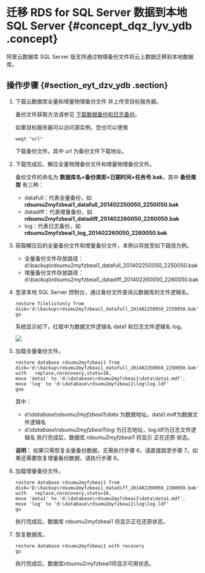 # 迁移 RDS for SQL Server 数据到本地 SQL Server {#concept_dqz_lyv_ydb .concept}

阿里云数据库 SQL Server 版支持通过物理备份文件将云上数据迁移到本地数据库。

## 操作步骤 {#section_eyt_dzv_ydb .section}

1.  下载云数据库全量和增量物理备份文件 并上传至目标服务器。

    备份文件获取方法请参见 [下载数据备份和日志备份](intl.zh-CN/用户指南/备份与恢复/下载数据备份和日志备份.md#)。

    如果目标服务器可以访问源实例，您也可以使用

    ```
    wegt "url"
    ```

    下载备份文件。其中 url 为备份文件下载地址。

2.  下载完成后，解压全量物理备份文件和增量物理备份文件。

    备份文件的命名为 **数据库名+备份类型+日期时间+任务号.bak**，其中 **备份类型** 有三种：

    -   datafull：代表全量备份，如 **rdsumu2myfzbeai1\_datafull\_201402250050\_2250050.bak**
    -   datadiff：代表增量备份，如 **rdsumu2myfzbeai1\_datadiff\_201402260050\_2260050.bak**
    -   log：代表日志备份，如 **rdsumu2myfzbeai1\_log\_201402260050\_2260050.bak**
3.  获取解压后的全量备份文件和增量备份文件，本例以存放至如下路径为例。
    -   全量备份文件存放路径：d:\\backup\\rdsumu2myfzbeai1\_datafull\_201402250050\_2250050.bak
    -   增量备份文件存放路径：d:\\backup\\rdsumu2myfzbeai1\_datadiff\_201402260050\_2260050.bak
4.  登录本地 SQL Server 控制台，通过备份文件查询云数据库的文件逻辑名。

    ```
    restore filelistonly from disk='d:\backup\rdsumu2myfzbeai1_datafull_201402250050_2250050.bak'  
    go
    ```

    系统显示如下，红框中为数据文件逻辑名 data1 和日志文件逻辑名 log。

    ![](http://static-aliyun-doc.oss-cn-hangzhou.aliyuncs.com/assets/img/7989/6112_zh-CN.png)

5.  加载全量备份文件。

    ```
    restore database rdsumu2myfzbeai1 from disk='d:\backup\rdsumu2myfzbeai1_datafull_201402250050_2250050.bak' with   replace,norecovery,stats=10,  
    move 'data1' to 'd:\database\rdsumu2myfzbeai1\data\data1.mdf',  
    move 'log' to 'd:\database\rdsumu2myfzbeai1\log\log.ldf'  
    goo
    ```

    其中：

    -   *d:\\database\\rdsumu2myfzbeai1\\data* 为数据地址，data1.mdf为数据文件逻辑名
    -   *d:\\database\\rdsumu2myfzbeai1\\log* 为日志地址，log.ldf为日志文件逻辑名
    执行完成后，数据库 *rdsumu2myfzbeai1* 将显示 正在还原 状态。

    **说明：** 如果只需恢复全量备份数据，无需执行步骤 6，请直接跳至步骤 7。如果还需要恢复增量备份数据，请执行步骤 6。

6.  加载增量备份文件。

    ```
    restore database rdsumu2myfzbeai1 from disk='D:\backup\rdsumu2myfzbeai1_datadiff_201402260050_2260050.bak' with   replace,norecovery,stats=10,  
    move 'data1' to 'd:\database\rdsumu2myfzbeai1\data\data1.mdf',  
    move 'log' to 'd:\database\rdsumu2myfzbeai1\log\log.ldf'  
    go
    ```

    执行完成后，数据库 rdsumu2myfzbeai1 将显示正在还原状态。

7.  恢复数据库。

    ```
    restore database rdsumu2myfzbeai1 with recovery  
    go
    ```

    执行完成后，数据库rdsumu2myfzbeai1将显示可用状态。


